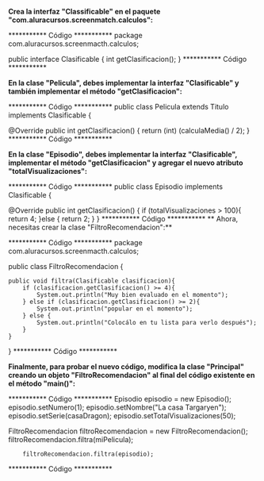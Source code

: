 **Crea la interfaz "Classificable" en el paquete "com.aluracursos.screenmatch.calculos":**

*********** Código ***********
package com.aluracursos.screenmacth.calculos;

public interface Clasificable {
    int getClasificacion();
}
*********** Código ***********

**En la clase "Pelicula", debes implementar la interfaz "Clasificable" y también implementar el método "getClasificacion":**

*********** Código ***********
public class Pelicula extends Titulo implements Clasificable {

@Override
    public int getClasificacion() {
        return (int) (calculaMedia() / 2);
    }
*********** Código ***********

**En la clase "Episodio", debes implementar la interfaz "Clasificable", implementar el método "getClasificacion" y agregar el nuevo atributo "totalVisualizaciones":**

*********** Código ***********
public class Episodio implements Clasificable {

@Override
    public int getClasificacion() {
        if (totalVisualizaciones > 100){
            return 4;
        }else {
            return 2;
        }
    }
*********** Código ***********
**
Ahora, necesitas crear la clase "FiltroRecomendacion":**

*********** Código ***********
package com.aluracursos.screenmacth.calculos;

public class FiltroRecomendacion {

    public void filtra(Clasificable clasificacion){
        if (clasificacion.getClasificacion() >= 4){
            System.out.println("Muy bien evaluado en el momento");
        } else if (clasificacion.getClasificacion() >= 2){
            System.out.println("popular en el momento");
        } else {
            System.out.println("Colocálo en tu lista para verlo después");
        }
    }
}
*********** Código ***********

**Finalmente, para probar el nuevo código, modifica la clase "Principal" creando un objeto "FiltroRecomendacion" al final del código existente en el método "main()":**

*********** Código ***********
        Episodio episodio = new Episodio();
        episodio.setNumero(1);
        episodio.setNombre("La casa Targaryen");
        episodio.setSerie(casaDragon);
        episodio.setTotalVisualizaciones(50);

FiltroRecomendacion filtroRecomendacion = new FiltroRecomendacion();
        filtroRecomendacion.filtra(miPelicula);

        filtroRecomendacion.filtra(episodio);
*********** Código ***********
